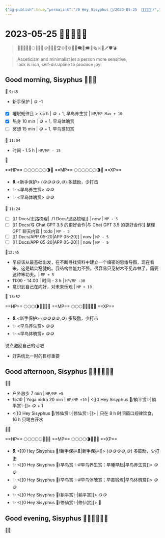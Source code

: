 ```yaml
---
{"dg-publish":true,"permalink":"/0 Hey Sisyphus 🤚/2023-05-25  🤚🤚🏼🤚🏻/","created":"2023-05-25T10:01:44.185+08:00","updated":"2023-05-25T16:28:30.363+08:00"}
---
```


# 2023-05-25  🤚🤚🏼🤚🏻

> 🤚🤚🏼🤚🏻🌕🌗🌚💎🪙🥉🥈🥇🏆⚙️🎲⚙🎲💬🗨💭🗯️📰🗞️⚔️🏹🗡️🛡️💣

> Asceticism and minimalist let a person more sensitive, lack is rich, self-discipline to produce joy!

## Good morning, Sisyphus 🤚🤚🤚

🤚 `9:45`

- 新手保护 | 🪙 -1
- [x] 睡眠规律且 > 7.5 h | 🪙 + 1, 早鸟养生赏 | `HP/MP Max + 10`
- [x] 热身 10 min | 🪙 + 1, 早鸟体魄赏
- [ ] 冥想 15 min | 🪙 + 1, 早鸟觉知赏

🤚 `11:04`

- 时间 - 1.5 h | `HP/MP - 15`

🤚

==HP== 🌕🌕🌕🌕🌕🌕🌗🌚
==MP== 🌕🌕🌕🌕🌕🌕🌗🌚
==XP==
- 🎗️ <新手保护> (🪙🪙🪙🪙,🪙) 多鼓励，少打击
- ✨ <早鸟养生赏> 🪙🪙
- ✨ <早鸟体魄赏> 🪙🪙

🤚 `11:24`

- [ ] [[1 Docs/思路梳理\|../1 Docs/思路梳理]] | now | `MP - 5`
- [ ] [[1 Docs/与 Chat GPT 3.5 的更好合作\|与 Chat GPT 3.5 的更好合作]] 整理 GPT 聊天内容 | todo | `MP - 5`
- [ ] [[1 Docs/APP 05-20\|APP 05-20]] | now | `MP - 5`
- [ ] [[1 Docs/APP 05-20\|APP 05-20]] | now | `MP - 5`

🤚`12:45`

- 早应该从最基础出发，在不断寻找资料中建立一个缜密的思维导图，现在看来，这是踏实稳健的。我结构性能力不强，很容易只见树木不见森林了，需要这种笨功夫。| `MP + 5`
- 11:00 - 14:00 | 时间 - 3 h | `HP/MP -30`
- 意识到自己在向好，对未来乐观 | `MP + 10` 

🤚 `13:52` 

==HP== 🌕🌕🌕🌗🌚🌚🌚🌚
==MP== 🌕🌕🌕🌚🌚🌚🌚🌚
==XP==
- 🎗️ <新手保护> (🪙🪙🪙🪙,🪙) 多鼓励，少打击
- ✨ <早鸟养生赏> 🪙🪙
- ✨ <早鸟体魄赏> 🪙🪙

说点激励自己的话吧

- 好系统比一时的目标重要

## Good afternoon, Sisyphus 🤚🏼🤚🏼🤚🏼

🤚🏼

- 户外散步 7 min | `HP/MP +5`
- 15:10 | Yoga nidra 20 min | `HP/MP +10` | <[[0 Hey Sisyphus 🤚/躺平赏✨\|躺平赏✨]]> 🪙 + 1
- <[[0 Hey Sisyphus 🤚/修仙赏✨\|修仙赏✨]]> | 只在 8 h 时间窗口规律饮食，16 h 只喝白开水

🤚🏼

==HP== 🌕🌕🌕🌕🌕🌚🌚🌚
==MP== 🌕🌕🌕🌕🌗🌚🌚🌚
==XP==
- 🎗️ <[[0 Hey Sisyphus 🤚/新手保护🎗️\|新手保护]]> (🪙🪙🪙🪙,🪙) 多鼓励，少打击
- ✨ <[[0 Hey Sisyphus 🤚/早鸟赏 ✨#早鸟养生赏：早睡早起\|早鸟养生赏]]> 🪙🪙
- ✨ <[[0 Hey Sisyphus 🤚/早鸟赏 ✨#早鸟体魄赏：早晨锻炼\|早鸟体魄赏]]> 🪙🪙
- ✨ <[[0 Hey Sisyphus 🤚/躺平赏✨\|躺平赏]]> 🪙🪙
- ✨ <[[0 Hey Sisyphus 🤚/修仙赏✨\|修仙赏]]> 🥉

## Good evening, Sisyphus 🤚🏻🤚🏻🤚🏻

🤚🏻
